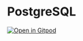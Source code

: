 # PostgreSQL

[![Open in Gitpod](https://gitpod.io/button/open-in-gitpod.svg)](https://gitpod.io/#https://github.com/...)
